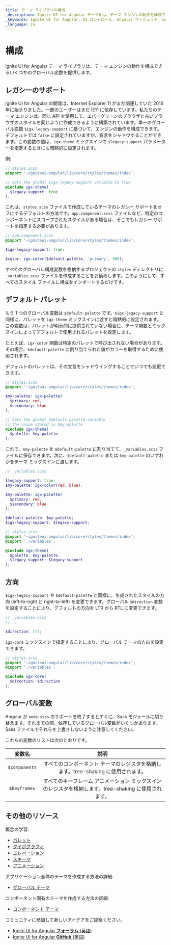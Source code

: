 ```yaml
---
title: テーマ ライブラリの構成
_description: Ignite UI for Angular テーマ化は、テーマ エンジンの動作を構成できるいくつかのグローバル変数を提供します。
_keywords: Ignite UI for Angular, UI コントロール, Angular ウィジェット, web ウィジェット, UI ウィジェット, Angular, ネイティブ Angular コンポーネント スイート, ネイティブ Angular コントロール, ネイティブ Angular コンポーネント ライブラリ, ネイティブ Angular コンポーネント, Angular Theming コンポーネント, Angular Theming
_language: ja
---
```


# 構成

<div class="highlight">Ignite UI for Angular テーマ ライブラリは、テーマ エンジンの動作を構成できるいくつかのグローバル変数を提供します。</div>
<div class="divider"></div>

## レガシーのサポート

Ignite UI for Angular の開発は、Internet Explorer 11 がまだ関連していた 2016 年に始まりました。一部のユーザーはまだ IE11 に依存しています。私たちのテーマ エンジンは、同じ API を使用して、エバーグリーンのブラウザと古いブラウザのスタイルを同じように作成できるように構築されています。単一のグローバル変数 `$igx-legacy-support` に基づいて、エンジンの動作を構成できます。デフォルトでは `false` に設定されていますが、宣言をシャドウすることができます。この変数の値は、`igx-theme` ミックスインで `$legacy-support` パラメーターを指定するときにも暗黙的に設定されます。

例:

```scss
// styles.scss
@import '~igniteui-angular/lib/core/styles/themes/index';

// Sets the global $igx-legacy-support variable to true
@include igx-theme(
  $legacy-support: true
);
```

これは、`styles.scss` ファイルで作成しているテーマのレガシー サポートをオフにするデフォルトの方法です。`app.component.scss` ファイルなど、特定のコンポーネントにスコープされたスタイルがある場合は、そこでもレガシー サポートを指定する必要があります。

```scss
// app.component.scss
@import '~igniteui-angular/lib/core/styles/themes/index';

$igx-legacy-support: true;

$color: igx-color($default-palette, 'primary', 900);
```

すべてのグローバル構成変数を格納するプロジェクトの `styles` ディレクトリに `_variables.scss` ファイルを作成することをお勧めします。このようにして、すべてのスタイル ファイルに構成をインポートするだけです。

## デフォルト パレット

もう 1 つのグローバル変数は `$default-palette` です。`$igx-legacy-support` と同様に、パレットを `igx-theme` ミックスインに渡すと暗黙的に設定されます。この変数は、パレットが明示的に提供されていない場合に、テーマ関数とミックスインによってデフォルトで使用されるパレットを設定します。

たとえば、`igx-color` 関数は特定のパレットで呼び出されない場合があります。その場合、`$default-palette` に割り当てられた値がカラーを取得するために使用されます。

デフォルトのパレットは、その宣言をシャドウイングすることでいつでも変更できます。

```scss
// styles.scss
@import '~igniteui-angular/lib/core/styles/themes/index';

$my-palette: igx-palette(
  $primary: red, 
  $secondary: blue
);

// Sets the global $default-palette variable 
// the value stored in $my-palette
@include igx-theme(
  $palette: $my-palette
);
```

これで、`$my-palette` を `$default-palette` に割り当てて、`_variables.scss` ファイルに保存できます。次に、`$default-palette` または `$my-palette` のいずれかをテーマ ミックスインに渡します。

```scss
// _variables.scss

$legacy-support: true;
$my-palette: igx-color(red, blue);

$my-palette: igx-palette(
  $primary: red, 
  $secondary: blue
);

$default-palette: $my-palette;
$igx-legacy-support: $legacy-support;
```

```scss
// styles.scss
@import '~igniteui-angular/lib/core/styles/themes/index';
@import './variables';

@include igx-theme(
  $palette: $my-palette,
  $legacy-support: $legacy-support
);
```

## 方向

`$igx-legacy-support` や `$default-palette` と同様に、生成されたスタイルの方向 (left-to-right と right-to-left) を変更できます。グローバル `$direction` 変数を設定することにより、デフォルトの方向を LTR から RTL に変更できます。


```scss
// _variables.scss
//...

$direction: rtl;
```

`igx-core` ミックスインで指定することにより、グローバル テーマの方向を設定できます。

```scss
// styles.scss
@import '~igniteui-angular/lib/core/styles/themes/index';
@import './variables';

@include igx-core(
  $direction: $direction
);
```

## グローバル変数

Angular が `node-sass` のサポートを終了するとすぐに、Sass モジュールに切り替えます。それまでの間、依存しているグローバル変数がいくつかあります。Sass ファイルでそれらを上書きしないように注意してください。

これらの変数のリストは次のとおりです。

| 変数名 | 説明                                                                 |
|:-------------:|:---------------------------------------------------------------------------:|
| `$components` | すべてのコンポーネント テーマのレジスタを格納します。tree-shaking に使用されます。            |
| `$keyframes`  | すべてのキーフレーム アニメーション ミックスインのレジスタを格納します。tree-shaking に使用されます。  |


<div class="divider"></div>

## その他のリソース
概念の学習:

* [パレット](./palettes.md)
* [タイポグラフィ](./typography.md)
* [エレベーション](./elevations.md)
* [スキーマ](./schemas.md)
* [アニメーション](./animations.md)

アプリケーション全体のテーマを作成する方法の詳細:
* [グローバル テーマ](./global-themes.md)

コンポーネント固有のテーマを作成する方法の詳細:
* [コンポーネント テーマ](./component-themes.md)

コミュニティに参加して新しいアイデアをご提案ください。

* [Ignite UI for Angular **フォーラム** (英語)](https://www.infragistics.com/community/forums/f/ignite-ui-for-angular)
* [Ignite UI for Angular **GitHub** (英語)](https://github.com/IgniteUI/igniteui-angular) 